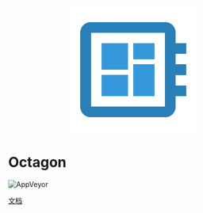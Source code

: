 <p align="center">
  <img width="256"src="https://raw.githubusercontent.com/creativeschool/octagon/master/public/icon.png">
</p>

# Octagon
![AppVeyor](https://img.shields.io/appveyor/ci/ZhangZisu/octagon.svg?logo=appveyor&logoColor=white&style=flat-square)

[文档](/doc)

